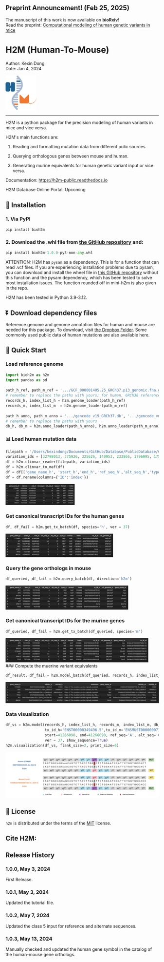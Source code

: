 ## Preprint Announcement! (Feb 25, 2025)    
The manuscript of this work is now available on **bioRxiv**!  
Read the preprint: [Computational modeling of human genetic variants in mice](https://www.biorxiv.org/content/10.1101/2025.02.23.639784v1)

# H2M (Human-To-Mouse) 
Author: Kexin Dong  
Date: Jan 4, 2024  

<div align="left">
    <img src="readme_files/final.png"  style="width: 20%;">
</div>

-----

H2M is a python package for the precision modeling of human variants in mice and vice versa.    

H2M's main functions are:  

1. Reading and formatting mutation data from different pulic sources.  

2. Querying orthologous genes between mouse and human.  

3. Generating murine equivalents for human genetic variant input or vice versa. 

Documentation: https://h2m-public.readthedocs.io  

H2M Database Online Portal:  Upcoming

## 🔧 Installation  

### 1. Via PyPI  


```python
pip install bioh2m
```

### 2. Download the **.whl** file from [the GitHub repository](https://github.com/kexindon/h2m-public.git) and:  


```python
pip install bioh2m-1.0.0-py3-non-any.whl  
```

ATTENTION: H2M has `pysam` as a dependency. This is for a function that can read .vcf files. If you are experiencing installation problems due to pysam, you can download and install the wheel file in [this GitHub repository](https://github.com/kexindon/h2m-public.git) without this function and the pysam dependency, which has been tested to solve most installation issues. The function rounded off in mini-h2m is also given in the repo. 

H2M has been tested in Python 3.9-3.12.  

## ⏬ Download dependency files  

Reference genome and genome annotation files for human and mouse are needed for this package. To download, visit [the Dropbox Folder](https://www.dropbox.com/scl/fo/1wtrnc9w6s9gemweuw2fv/h?rlkey=hli1z6tv096cjwit5oi6bwggg&dl=0). Some commonly used public data of human mutations are also available here.  

## 🚀 Quick Start     

### Load reference genome  


```python
import bioh2m as h2m
import pandas as pd

path_h_ref, path_m_ref = '.../GCF_000001405.25_GRCh37.p13_genomic.fna.gz', '.../GCF_000001635.27_GRCm39_genomic.fna.gz'
# remember to replace the paths with yours; for human, GRCh38 reference genome assembly is also provided  
records_h, index_list_h = h2m.genome_loader(path_h_ref)
records_m, index_list_m  = h2m.genome_loader(path_m_ref)

path_h_anno, path_m_anno = '.../gencode_v19_GRCh37.db', '.../gencode_vm33_GRCm39.db'
# remember to replace the paths with yours
db_h, db_m = h2m.anno_loader(path_h_anno), h2m.anno_loader(path_m_anno)
```

### 📊 Load human mutation data  


```python
filepath = '/Users/kexindong/Documents/GitHub/Database/PublicDatabase/ClinVar/GRCh37_clinvar_20240206.vcf.gz'
variation_ids = [32798013, 375926, 325626, 140953, 233866, 1796995, 17578, 573320]
df = h2m.clinvar_reader(filepath, variation_ids)
df = h2m.clinvar_to_maf(df)
df = df[['gene_name_h',	'start_h','end_h','ref_seq_h','alt_seq_h','type_h','format','ID']]
df = df.rename(columns={'ID':'index'})
```
<div align="left">
    <img src="readme_files/1.png"  style="width: 45%;">
</div>

### Get canonical transcript IDs for the human genes  


```python
df, df_fail = h2m.get_tx_batch(df, species='h', ver = 37)
```
<div align="left">
    <img src="readme_files/2.png"  style="width: 70%;">
</div>

### Query the gene orthologs in mouse  


```python
df_queried, df_fail = h2m.query_batch(df, direction='h2m')
```
<div align="left">
    <img src="readme_files/3.png"  style="width: 80%;">
</div>

### Get canonical transcript IDs for the murine genes  


```python
df_queried, df_fail = h2m.get_tx_batch(df_queried, species='m')
```
<div align="left">
    <img src="readme_files/4.png"  style="width: 93%;">
</div>
### Compute
the muerine variant equivalents  


```python
df_result, df_fail = h2m.model_batch(df_queried, records_h, index_list_h, records_m, index_list_m, db_h, db_m, 37)
```

![png](readme_files/5.png)

### Data visualization    


```python
df_vs = h2m.model(records_h, index_list_h, records_m, index_list_m, db_h, db_m, 
                  tx_id_h='ENST00000349496.5',tx_id_m='ENSMUST00000007130.15',
                  start=41266098, end=41266098, ref_seq='A', alt_seq='G', ty_h = 'SNP',
                  ver = 37, show_sequence=True)
h2m.visualization(df_vs, flank_size=2, print_size=6)
```
![png](readme_files/ctnnb1.png)

## 🪪 License

`h2m` is distributed under the terms of the [MIT](https://spdx.org/licenses/MIT.html) license.

## Cite H2M:  

## Release History  

### 1.0.0, May 3, 2024

First Release.

### 1.0.1, May 3, 2024

Updated the tutorial file.

### 1.0.2, May 7, 2024

Updated the class 5 input for reference and alternate sequences.  


### 1.0.3, May 13, 2024

Manually checked and updated the human gene symbol in the catalog of the human-mouse gene orthologs. 